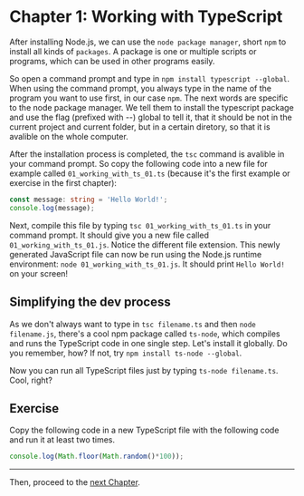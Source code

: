 # Chapter 1: Working with TypeScript

After installing Node.js, we can use the `node package manager`, short `npm` to install all kinds of `packages`. A package is one or multiple scripts or programs, which can be used in other programs easily.

So open a command prompt and type in `npm install typescript --global`. When using the command prompt, you always type in the name of the program you want to use first, in our case `npm`. The next words are specific to the node package manager. We tell them to install the typescript package and use the flag (prefixed with --) global to tell it, that it should be not in the current project and current folder, but in a certain diretory, so that it is avalible on the whole computer.

After the installation process is completed, the `tsc` command is avalible in your command prompt. So copy the following code into a new file for example called `01_working_with_ts_01.ts` (because it's the first example or exercise in the first chapter):
```typescript
const message: string = 'Hello World!';
console.log(message);
```
Next, compile this file by typing `tsc 01_working_with_ts_01.ts` in your command prompt. It should give you a new file called `01_working_with_ts_01.js`. Notice the different file extension. This newly generated JavaScript file can now be run using the Node.js runtime environment: `node 01_working_with_ts_01.js`. It should print `Hello World!` on your screen!

## Simplifying the dev process
As we don't always want to type in `tsc filename.ts` and then `node filename.js`, there's a cool npm package called `ts-node`, which compiles and runs the TypeScript code in one single step. Let's install it globally. Do you remember, how? If not, try `npm install ts-node --global`.

Now you can run all TypeScript files just by typing `ts-node filename.ts`. Cool, right?

## Exercise
Copy the following code in a new TypeScript file with the following code and run it at least two times.
```typescript
console.log(Math.floor(Math.random()*100));
```

---
Then, proceed to the [next Chapter](./02_Printing_debug_messages.md).
